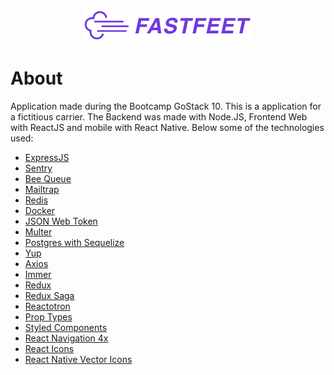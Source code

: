 <p align="center"><img src=".github/fastfeet-logo.png"/></p>

# About

<p> Application made during the Bootcamp GoStack 10. This is a application for a fictitious carrier. The Backend was made with Node.JS, Frontend Web with ReactJS and mobile with React Native. 
Below some of the technologies used: </p>

<ul>
  <a href="https://classic.yarnpkg.com/pt-BR/package/express"><li>ExpressJS</li></a>
  <a href="https://sentry.io/organizations/ilgssonbraga/issues/"><li>Sentry</li></a>
  <a href="https://github.com/bee-queue/bee-queue"><li>Bee Queue</li></a>
  <a href="https://mailtrap.io/"><li>Mailtrap</li></a>
  <a href="https://classic.yarnpkg.com/pt-BR/package/redis"><li>Redis</li></a>
  <a href="https://www.docker.com/"><li>Docker</li></a>
  <a href="https://classic.yarnpkg.com/pt-BR/package/jsonwebtoken"><li>JSON Web Token</li></a>
  <a href="https://classic.yarnpkg.com/pt-BR/package/multer"><li>Multer</li></a>
  <a href="https://classic.yarnpkg.com/pt-BR/package/sequelize"><li>Postgres with Sequelize</li></a>
  <a href="https://classic.yarnpkg.com/pt-BR/package/yup"><li>Yup</li></a>
  <a href="https://classic.yarnpkg.com/pt-BR/package/axios"><li>Axios</li></a>
  <a href="https://classic.yarnpkg.com/pt-BR/package/immer"><li>Immer</li></a>
  <a href="https://classic.yarnpkg.com/pt-BR/package/redux"><li>Redux</li></a>
  <a href="https://classic.yarnpkg.com/pt-BR/package/redux-saga"><li>Redux Saga</li></a>
  <a href="https://classic.yarnpkg.com/pt-BR/package/reactotron-react-js"><li>Reactotron</li></a>
  <a href="https://classic.yarnpkg.com/pt-BR/package/prop-types"><li>Prop Types</li></a>
  <a href="https://classic.yarnpkg.com/pt-BR/package/styled-components"><li>Styled Components</li></a>
  <a href="https://classic.yarnpkg.com/pt-BR/package/react-navigation"><li>React Navigation 4x</li></a>
  <a href="https://classic.yarnpkg.com/pt-BR/package/react-icons"><li>React Icons</li></a>
  <a href="https://classic.yarnpkg.com/pt-BR/package/react-native-vector-icons"><li>React Native Vector Icons</li></a>
</ul>
